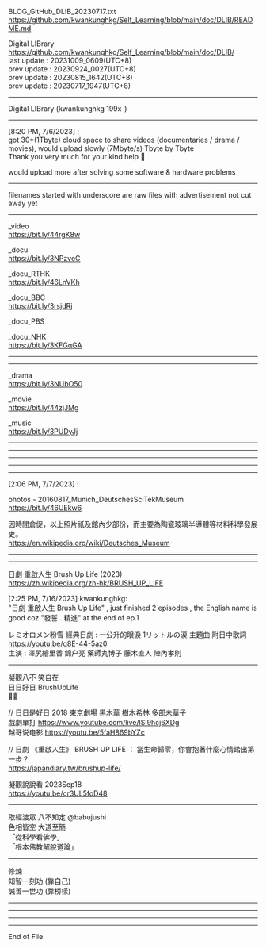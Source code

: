   
BLOG_GitHub_DLIB_20230717.txt  
  https://github.com/kwankunghkg/Self_Learning/blob/main/doc/DLIB/README.md  
  
  
Digital LIBrary  
  https://github.com/kwankunghkg/Self_Learning/blob/main/doc/DLIB/    
last update : 20231009_0609(UTC+8)  
prev update : 20230924_0027(UTC+8)  
prev update : 20230815_1642(UTC+8)  
prev update : 20230717_1947(UTC+8)  
  
--------------------------------------------------  
  
Digital LIBrary (kwankunghkg 199x-)  
  
--------------------------------------------------  
  
[8:20 PM, 7/6/2023] :  
got 30*(1Tbyte) cloud space to share videos (documentaries / drama / movies), would upload slowly (7Mbyte/s) Tbyte by Tbyte  
Thank you very much for your kind help 🙏  
  
would upload more after solving some software & hardware problems  
  
----  
  
filenames started with underscore are raw files with advertisement not cut away yet  
  
  
----  
  
_video  
  https://bit.ly/44rgK8w  
  
  
_docu  
  https://bit.ly/3NPzveC  
  
  
_docu_RTHK  
  https://bit.ly/46LnVKh  
  
  
_docu_BBC  
  https://bit.ly/3rsjdRj  
  
  
_docu_PBS  
  
  
_docu_NHK  
  https://bit.ly/3KFGqGA  
  
----  
  
  
  
----  
  
_drama  
  https://bit.ly/3NUbO50  
  
  
_movie  
  https://bit.ly/44zjJMg  
 
  
_music  
  https://bit.ly/3PUDyJj  
  
  
----  
  
  
----  
  
  
----  
  
  
----  
  
  
  
--------------------------------------------------  
  
[2:06 PM, 7/7/2023] :   
  
photos - 20160817_Munich_DeutschesSciTekMuseum  
  https://bit.ly/46UEkw6  
  
因時間倉促，以上照片祇及館內少部份，而主要為陶瓷玻璃半導體等材料科學發展史。  
  https://en.wikipedia.org/wiki/Deutsches_Museum  
  
  
  
  
  
  
  
----  
  
  
  
----  
  
日劇 重啟人生 Brush Up Life (2023)  
  https://zh.wikipedia.org/zh-hk/BRUSH_UP_LIFE  
  
[2:25 PM, 7/16/2023] kwankunghkg:  
"日劇 重啟人生 Brush Up Life" , just finished 2 episodes , the English name is good coz "發誓...精進" at the end of ep.1  
  
レミオロメン粉雪 經典日劇 : 一公升的眼淚 1リットルの涙 主題曲 附日中歌詞  
  https://youtu.be/q8E-44-5az0  
主演 : 澤尻繪里香 錦户亮 藥師丸博子 藤木直人 陣內孝則  
  
----  
  
​凝觀八不 笑自在   
日日好日 BrushUpLife  
🙏🙏  
  
// 日日是好日 2018 東京劇場 黑木華 樹木希林 多部未華子   
戲劇單打 https://www.youtube.com/live/lSI9hcj6XDg   
越哥说电影 https://youtu.be/5faH869bYZc  
  
// 日劇 《重啟人生》 BRUSH UP LIFE ： 當生命歸零，你會抱著什麼心情踏出第一步？   
  https://japandiary.tw/brushup-life/  
  
凝觀說說看 2023Sep18   
  https://youtu.be/cr3UL5foD48    
  
  
----  
  
取經渡眾 八不知定   @babujushi  
色相皆空 大道至簡  
「從科學看佛學」  
「根本佛教解脫道論」  
  
  
  
----  
  
修煉  
知智一刻功 (靠自己)  
誠善一世功 (靠榜樣)  

  
  
----  
  
  
  
----  
  
  
  
----  
  
  
  
----  
End of File.  
